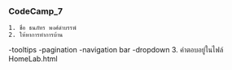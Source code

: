 ### CodeCamp_7 ###
    1. ชื่อ ธนภัทร พงศ์ดำบรรพ์
    2. ให้หาการทำการบ้าน
-tooltips
-pagination
-navigation bar
-dropdown
    3. คำตอบอยู่ในไฟล์ HomeLab.html
